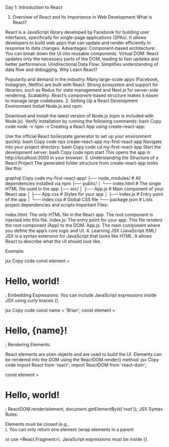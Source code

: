 Day 1: Introduction to React
1. Overview of React and Its Importance in Web Development
What is React?

React is a JavaScript library developed by Facebook for building user interfaces, specifically for single-page applications (SPAs). It allows developers to build web apps that can update and render efficiently in response to data changes.
Advantages:
Component-based architecture: You can break down the UI into reusable components.
Virtual DOM: React updates only the necessary parts of the DOM, leading to fast updates and better performance.
Unidirectional Data Flow: Simplifies understanding of data flow and debugging.
Why Learn React?

Popularity and demand in the industry: Many large-scale apps (Facebook, Instagram, Netflix) are built with React.
Strong ecosystem and support for libraries, such as Redux for state management and Next.js for server-side rendering.
Scalability: React’s component-based structure makes it easier to manage large codebases.
2. Setting Up a React Development Environment
Install Node.js and npm:

Download and install the latest version of Node.js (npm is included with Node.js).
Verify installation by running the following commands:
bash
Copy code
node -v
npm -v
Creating a React App using create-react-app:

Use the official React boilerplate generator to set up your environment quickly:
bash
Copy code
npx create-react-app my-first-react-app
Navigate into your project directory:
bash
Copy code
cd my-first-react-app
Start the development server:
bash
Copy code
npm start
This opens the app in http://localhost:3000 in your browser.
3. Understanding the Structure of a React Project
The generated folder structure from create-react-app looks like this:

graphql
Copy code
my-first-react-app/
├── node_modules/   # All dependencies installed via npm
├── public/
│   └── index.html  # The single HTML file used in the app
├── src/
│   ├── App.js      # Main component of your React app
│   ├── App.css     # Styles for your app
│   ├── index.js    # Entry point of the app
│   └── index.css   # Global CSS file
└── package.json    # Lists project dependencies and scripts
Important Files:

index.html: The only HTML file in the React app. The root component is injected into this file.
index.js: The entry point for your app. This file renders the root component (App) to the DOM.
App.js: The main component where you define the app’s core logic and UI.
4. Learning JSX (JavaScript XML)
JSX is a syntax extension for JavaScript that looks like HTML. It allows React to describe what the UI should look like.

Example:

jsx
Copy code
const element = <h1>Hello, world!</h1>;
Embedding Expressions: You can include JavaScript expressions inside JSX using curly braces {}.

jsx
Copy code
const name = 'Brian';
const element = <h1>Hello, {name}!</h1>;
Rendering Elements:

React elements are plain objects and are used to build the UI. Elements can be rendered into the DOM using the ReactDOM.render() method:
jsx
Copy code
import React from 'react';
import ReactDOM from 'react-dom';

const element = <h1>Hello, world!</h1>;
ReactDOM.render(element, document.getElementById('root'));
JSX Syntax Rules:

Elements must be closed (e.g., <br />).
You can only return one element (wrap elements in a parent <div> or use <React.Fragment>).
JavaScript expressions must be inside {}.
